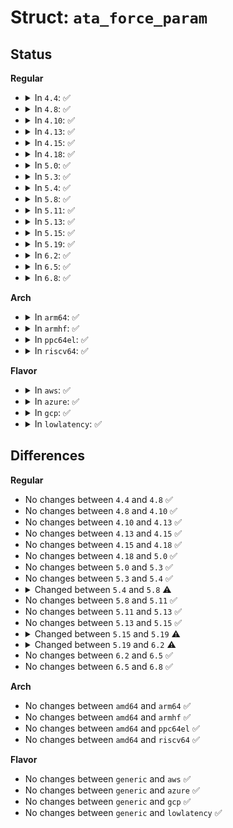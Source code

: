 # Struct: <code>ata_force_param</code>

## Status
<b>Regular</b>
<ul>
<li>
<details>
<summary>In <code>4.4</code>: ✅</summary>

```c
struct ata_force_param {
    const char *name;
    unsigned int cbl;
    int spd_limit;
    long unsigned int xfer_mask;
    unsigned int horkage_on;
    unsigned int horkage_off;
    unsigned int lflags;
};
```
</details>
</li>
<li>
<details>
<summary>In <code>4.8</code>: ✅</summary>

```c
struct ata_force_param {
    const char *name;
    unsigned int cbl;
    int spd_limit;
    long unsigned int xfer_mask;
    unsigned int horkage_on;
    unsigned int horkage_off;
    unsigned int lflags;
};
```
</details>
</li>
<li>
<details>
<summary>In <code>4.10</code>: ✅</summary>

```c
struct ata_force_param {
    const char *name;
    unsigned int cbl;
    int spd_limit;
    long unsigned int xfer_mask;
    unsigned int horkage_on;
    unsigned int horkage_off;
    unsigned int lflags;
};
```
</details>
</li>
<li>
<details>
<summary>In <code>4.13</code>: ✅</summary>

```c
struct ata_force_param {
    const char *name;
    unsigned int cbl;
    int spd_limit;
    long unsigned int xfer_mask;
    unsigned int horkage_on;
    unsigned int horkage_off;
    unsigned int lflags;
};
```
</details>
</li>
<li>
<details>
<summary>In <code>4.15</code>: ✅</summary>

```c
struct ata_force_param {
    const char *name;
    unsigned int cbl;
    int spd_limit;
    long unsigned int xfer_mask;
    unsigned int horkage_on;
    unsigned int horkage_off;
    unsigned int lflags;
};
```
</details>
</li>
<li>
<details>
<summary>In <code>4.18</code>: ✅</summary>

```c
struct ata_force_param {
    const char *name;
    unsigned int cbl;
    int spd_limit;
    long unsigned int xfer_mask;
    unsigned int horkage_on;
    unsigned int horkage_off;
    unsigned int lflags;
};
```
</details>
</li>
<li>
<details>
<summary>In <code>5.0</code>: ✅</summary>

```c
struct ata_force_param {
    const char *name;
    unsigned int cbl;
    int spd_limit;
    long unsigned int xfer_mask;
    unsigned int horkage_on;
    unsigned int horkage_off;
    unsigned int lflags;
};
```
</details>
</li>
<li>
<details>
<summary>In <code>5.3</code>: ✅</summary>

```c
struct ata_force_param {
    const char *name;
    unsigned int cbl;
    int spd_limit;
    long unsigned int xfer_mask;
    unsigned int horkage_on;
    unsigned int horkage_off;
    unsigned int lflags;
};
```
</details>
</li>
<li>
<details>
<summary>In <code>5.4</code>: ✅</summary>

```c
struct ata_force_param {
    const char *name;
    unsigned int cbl;
    int spd_limit;
    long unsigned int xfer_mask;
    unsigned int horkage_on;
    unsigned int horkage_off;
    unsigned int lflags;
};
```
</details>
</li>
<li>
<details>
<summary>In <code>5.8</code>: ✅</summary>

```c
struct ata_force_param {
    const char *name;
    u8 cbl;
    u8 spd_limit;
    long unsigned int xfer_mask;
    unsigned int horkage_on;
    unsigned int horkage_off;
    u16 lflags;
};
```
</details>
</li>
<li>
<details>
<summary>In <code>5.11</code>: ✅</summary>

```c
struct ata_force_param {
    const char *name;
    u8 cbl;
    u8 spd_limit;
    long unsigned int xfer_mask;
    unsigned int horkage_on;
    unsigned int horkage_off;
    u16 lflags;
};
```
</details>
</li>
<li>
<details>
<summary>In <code>5.13</code>: ✅</summary>

```c
struct ata_force_param {
    const char *name;
    u8 cbl;
    u8 spd_limit;
    long unsigned int xfer_mask;
    unsigned int horkage_on;
    unsigned int horkage_off;
    u16 lflags;
};
```
</details>
</li>
<li>
<details>
<summary>In <code>5.15</code>: ✅</summary>

```c
struct ata_force_param {
    const char *name;
    u8 cbl;
    u8 spd_limit;
    long unsigned int xfer_mask;
    unsigned int horkage_on;
    unsigned int horkage_off;
    u16 lflags;
};
```
</details>
</li>
<li>
<details>
<summary>In <code>5.19</code>: ✅</summary>

```c
struct ata_force_param {
    const char *name;
    u8 cbl;
    u8 spd_limit;
    long unsigned int xfer_mask;
    unsigned int horkage_on;
    unsigned int horkage_off;
    u16 lflags_on;
    u16 lflags_off;
};
```
</details>
</li>
<li>
<details>
<summary>In <code>6.2</code>: ✅</summary>

```c
struct ata_force_param {
    const char *name;
    u8 cbl;
    u8 spd_limit;
    unsigned int xfer_mask;
    unsigned int horkage_on;
    unsigned int horkage_off;
    u16 lflags_on;
    u16 lflags_off;
};
```
</details>
</li>
<li>
<details>
<summary>In <code>6.5</code>: ✅</summary>

```c
struct ata_force_param {
    const char *name;
    u8 cbl;
    u8 spd_limit;
    unsigned int xfer_mask;
    unsigned int horkage_on;
    unsigned int horkage_off;
    u16 lflags_on;
    u16 lflags_off;
};
```
</details>
</li>
<li>
<details>
<summary>In <code>6.8</code>: ✅</summary>

```c
struct ata_force_param {
    const char *name;
    u8 cbl;
    u8 spd_limit;
    unsigned int xfer_mask;
    unsigned int horkage_on;
    unsigned int horkage_off;
    u16 lflags_on;
    u16 lflags_off;
};
```
</details>
</li>
</ul>
<b>Arch</b>
<ul>
<li>
<details>
<summary>In <code>arm64</code>: ✅</summary>

```c
struct ata_force_param {
    const char *name;
    unsigned int cbl;
    int spd_limit;
    long unsigned int xfer_mask;
    unsigned int horkage_on;
    unsigned int horkage_off;
    unsigned int lflags;
};
```
</details>
</li>
<li>
<details>
<summary>In <code>armhf</code>: ✅</summary>

```c
struct ata_force_param {
    const char *name;
    unsigned int cbl;
    int spd_limit;
    long unsigned int xfer_mask;
    unsigned int horkage_on;
    unsigned int horkage_off;
    unsigned int lflags;
};
```
</details>
</li>
<li>
<details>
<summary>In <code>ppc64el</code>: ✅</summary>

```c
struct ata_force_param {
    const char *name;
    unsigned int cbl;
    int spd_limit;
    long unsigned int xfer_mask;
    unsigned int horkage_on;
    unsigned int horkage_off;
    unsigned int lflags;
};
```
</details>
</li>
<li>
<details>
<summary>In <code>riscv64</code>: ✅</summary>

```c
struct ata_force_param {
    const char *name;
    unsigned int cbl;
    int spd_limit;
    long unsigned int xfer_mask;
    unsigned int horkage_on;
    unsigned int horkage_off;
    unsigned int lflags;
};
```
</details>
</li>
</ul>
<b>Flavor</b>
<ul>
<li>
<details>
<summary>In <code>aws</code>: ✅</summary>

```c
struct ata_force_param {
    const char *name;
    unsigned int cbl;
    int spd_limit;
    long unsigned int xfer_mask;
    unsigned int horkage_on;
    unsigned int horkage_off;
    unsigned int lflags;
};
```
</details>
</li>
<li>
<details>
<summary>In <code>azure</code>: ✅</summary>

```c
struct ata_force_param {
    const char *name;
    unsigned int cbl;
    int spd_limit;
    long unsigned int xfer_mask;
    unsigned int horkage_on;
    unsigned int horkage_off;
    unsigned int lflags;
};
```
</details>
</li>
<li>
<details>
<summary>In <code>gcp</code>: ✅</summary>

```c
struct ata_force_param {
    const char *name;
    unsigned int cbl;
    int spd_limit;
    long unsigned int xfer_mask;
    unsigned int horkage_on;
    unsigned int horkage_off;
    unsigned int lflags;
};
```
</details>
</li>
<li>
<details>
<summary>In <code>lowlatency</code>: ✅</summary>

```c
struct ata_force_param {
    const char *name;
    unsigned int cbl;
    int spd_limit;
    long unsigned int xfer_mask;
    unsigned int horkage_on;
    unsigned int horkage_off;
    unsigned int lflags;
};
```
</details>
</li>
</ul>

## Differences
<b>Regular</b>
<ul>
<li>
No changes between <code>4.4</code> and <code>4.8</code> ✅
</li>
<li>
No changes between <code>4.8</code> and <code>4.10</code> ✅
</li>
<li>
No changes between <code>4.10</code> and <code>4.13</code> ✅
</li>
<li>
No changes between <code>4.13</code> and <code>4.15</code> ✅
</li>
<li>
No changes between <code>4.15</code> and <code>4.18</code> ✅
</li>
<li>
No changes between <code>4.18</code> and <code>5.0</code> ✅
</li>
<li>
No changes between <code>5.0</code> and <code>5.3</code> ✅
</li>
<li>
No changes between <code>5.3</code> and <code>5.4</code> ✅
</li>
<li>
<details>
<summary>Changed between <code>5.4</code> and <code>5.8</code> ⚠️</summary>
<ul>
<li>
<b>Field type changed. </b>
<code>unsigned int cbl</code> ➡️ <code>u8 cbl</code>
</li>
<li>
<b>Field type changed. </b>
<code>int spd_limit</code> ➡️ <code>u8 spd_limit</code>
</li>
<li>
<b>Field type changed. </b>
<code>unsigned int lflags</code> ➡️ <code>u16 lflags</code>
</li>
</ul>
</details>
</li>
<li>
No changes between <code>5.8</code> and <code>5.11</code> ✅
</li>
<li>
No changes between <code>5.11</code> and <code>5.13</code> ✅
</li>
<li>
No changes between <code>5.13</code> and <code>5.15</code> ✅
</li>
<li>
<details>
<summary>Changed between <code>5.15</code> and <code>5.19</code> ⚠️</summary>
<ul>
<li>
<b>Field added. </b>
<code>u16 lflags_on</code>
</li>
<li>
<b>Field added. </b>
<code>u16 lflags_off</code>
</li>
<li>
<b>Field removed. </b>
<code>u16 lflags</code>
</li>
</ul>
</details>
</li>
<li>
<details>
<summary>Changed between <code>5.19</code> and <code>6.2</code> ⚠️</summary>
<ul>
<li>
<b>Field type changed. </b>
<code>long unsigned int xfer_mask</code> ➡️ <code>unsigned int xfer_mask</code>
</li>
</ul>
</details>
</li>
<li>
No changes between <code>6.2</code> and <code>6.5</code> ✅
</li>
<li>
No changes between <code>6.5</code> and <code>6.8</code> ✅
</li>
</ul>
<b>Arch</b>
<ul>
<li>
No changes between <code>amd64</code> and <code>arm64</code> ✅
</li>
<li>
No changes between <code>amd64</code> and <code>armhf</code> ✅
</li>
<li>
No changes between <code>amd64</code> and <code>ppc64el</code> ✅
</li>
<li>
No changes between <code>amd64</code> and <code>riscv64</code> ✅
</li>
</ul>
<b>Flavor</b>
<ul>
<li>
No changes between <code>generic</code> and <code>aws</code> ✅
</li>
<li>
No changes between <code>generic</code> and <code>azure</code> ✅
</li>
<li>
No changes between <code>generic</code> and <code>gcp</code> ✅
</li>
<li>
No changes between <code>generic</code> and <code>lowlatency</code> ✅
</li>
</ul>
